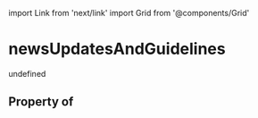 import Link from 'next/link'
import Grid from '@components/Grid'

# newsUpdatesAndGuidelines

undefined

## Property of



